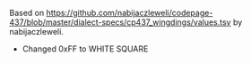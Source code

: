 Based on https://github.com/nabijaczleweli/codepage-437/blob/master/dialect-specs/cp437_wingdings/values.tsv by nabijaczleweli.

- Changed 0xFF to WHITE SQUARE
